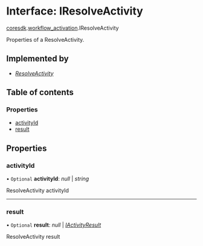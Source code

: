 # Interface: IResolveActivity

[coresdk](../modules/proto.coresdk.md).[workflow_activation](../modules/proto.coresdk.workflow_activation.md).IResolveActivity

Properties of a ResolveActivity.

## Implemented by

* [*ResolveActivity*](../classes/proto.coresdk.workflow_activation.resolveactivity.md)

## Table of contents

### Properties

- [activityId](proto.coresdk.workflow_activation.iresolveactivity.md#activityid)
- [result](proto.coresdk.workflow_activation.iresolveactivity.md#result)

## Properties

### activityId

• `Optional` **activityId**: *null* \| *string*

ResolveActivity activityId

___

### result

• `Optional` **result**: *null* \| [*IActivityResult*](proto.coresdk.activity_result.iactivityresult.md)

ResolveActivity result

